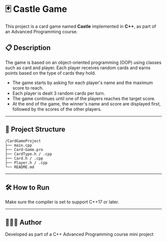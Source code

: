 # 🃏 Castle Game

This project is a card game named **Castle** implemented in **C++**, as part of an Advanced Programming course.

## 📋 Description

The game is based on an object-oriented programming (OOP) using classes such as card and player. Each player receives random cards and earns points based on the type of cards they hold.

- The game starts by asking for each player's name and the maximum score to reach.
- Each player is dealt 3 random cards per turn.
- The game continues until one of the players reaches the target score.
- At the end of the game, the winner's name and score are displayed first, followed by the scores of the other players.

---

## 📁 Project Structure

```
/CardGameProject
├── main.cpp
├── Card-Game.pro
├── CardType.h / .cpp
├── Card.h / .cpp
├── Player.h / .cpp
└── README.md
```

---

## 🛠️ How to Run

Make sure the compiler is set to support C++17 or later.

---

## 👩🏻‍💻 Author

Developed as part of a C++ Advanced Programming course mini project
